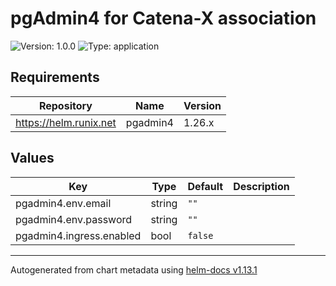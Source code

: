# pgAdmin4 for Catena-X association

![Version: 1.0.0](https://img.shields.io/badge/Version-1.0.0-informational?style=flat-square) ![Type: application](https://img.shields.io/badge/Type-application-informational?style=flat-square)

## Requirements

| Repository | Name | Version |
|------------|------|---------|
| https://helm.runix.net | pgadmin4 | 1.26.x |

## Values

| Key | Type | Default | Description |
|-----|------|---------|-------------|
| pgadmin4.env.email | string | `""` |  |
| pgadmin4.env.password | string | `""` |  |
| pgadmin4.ingress.enabled | bool | `false` |  |

----------------------------------------------
Autogenerated from chart metadata using [helm-docs v1.13.1](https://github.com/norwoodj/helm-docs/releases/v1.13.1)
